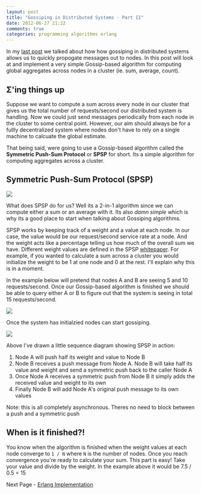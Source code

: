 ```yaml
---
layout: post
title: "Gossiping in Distributed Systems - Part II"
date: 2012-06-27 21:22
comments: true
categories: programming algorithms erlang
---
```


In my [last post](http://rramsden.ca/blog/2012/06/25/gossiping-in-distributed-systems/) we talked
about how how gossiping in distributed systems allows us to quickly propogate messages out to nodes.
In this post will look at and implement a very simple Gossip-based algorithm for computing global aggregates
across nodes in a cluster (ie. sum, average, count).

Σ'ing things up
---------------

Suppose we want to compute a sum across every node in our cluster that gives us the total number of requests/second
our distributed system is handling. Now we could just send messages periodically from each node in the cluster to
some central point. However, our aim should always be for a fullly decentralized system where nodes don't have to rely
on a single machine to calcuate the global estimate.

That being said, were going to use a Gossip-based algorithm called the **Symmetric Push-Sum Protocol** or **SPSP** for short.
Its a simple algorithm for computing aggregates across a cluster.

Symmetric Push-Sum Protocol (SPSP)
----------------------------------
![](/images/blog/spsp.png)

What does SPSP do for us? Well its a 2-in-1 algorithm since we can compute either a sum or an average with it. 
Its also *damn simple* which is why its a good place to start when talking about Gossiping algorithms.

SPSP works by keeping track of a weight and a value at each node. In our case, 
the value would be our request/second service rate at a node. And the weight acts like a percentage telling us
how much of the overall sum we have. Different weight values are defined in the SPSP [whitepaper](http://www.thinkmind.org/download.php?articleid=ap2ps_2011_2_10_30063).
For example, if you wanted to calculate a sum across a cluster you would initialize the weight to be 1 at one node and 0 at the rest. I'll explain
why this is in a moment.

In the example below will pretend that nodes A and B are seeing 5 and 10 requests/second. Once our Gossip-based
algorithm is finished we should be able to query either A or B to figure out that the system is seeing in total 15 requests/second.

![](/images/blog/ex01.png)

Once the system has initialzied nodes can start gossiping. 

![](/images/blog/ex02.png)

Above I've drawn a little sequence diagram showing SPSP in action:

1. Node A will push half its weight and value to Node B
2. Node B receives a push message from Node A. Node B will take half its value and weight and send a symmetric push back to the caller Node A
3. Once Node A receives a symmetric push from Node B it simply adds the received value and weight to its own
4. Finally Node B will add Node A's original push message to its own values

Note: this is all completely asynchronous. Theres no need to block between a push and a symmetric push

When is it finished?!
---------------------

You know when the algorithm is finished when the weight values at each node converge to `1 / N` where `N` is the number of nodes.
Once you reach convergence you're ready to calculate your sum. This part is easy! Take your
value and divide by the weight. In the example above it would be 7.5 / 0.5 = 15

Next Page - [Erlang Implementation](http://rramsden.ca/blog/2012/06/28/gossiping-in-distributed-systems-part-iii/)
